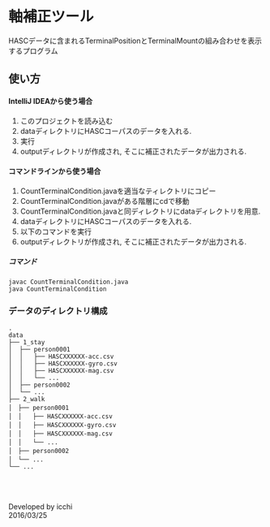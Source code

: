 # 軸補正ツール
HASCデータに含まれるTerminalPositionとTerminalMountの組み合わせを表示するプログラム

## 使い方
#### IntelliJ IDEAから使う場合
1. このプロジェクトを読み込む
2. dataディレクトリにHASCコーパスのデータを入れる.
3. 実行
4. outputディレクトリが作成され, そこに補正されたデータが出力される.

#### コマンドラインから使う場合
1. CountTerminalCondition.javaを適当なティレクトリにコピー
2. CountTerminalCondition.javaがある階層にcdで移動
3. CountTerminalCondition.javaと同ディレクトリにdataディレクトリを用意.
4. dataディレクトリにHASCコーパスのデータを入れる.
5. 以下のコマンドを実行
6. outputディレクトリが作成され, そこに補正されたデータが出力される.

##### コマンド
```
javac CountTerminalCondition.java
java CountTerminalCondition
```


### データのディレクトリ構成
```
.  
data  
├── 1_stay  
│  ├── person0001  
│  │   ├── HASCXXXXXX-acc.csv  
│  │   ├── HASCXXXXXX-gyro.csv  
│  │   ├── HASCXXXXXX-mag.csv  
│  │   └── ...  
│  ├── person0002  
│  └── ...  
├── 2_walk  
│　├── person0001  
│　│   ├── HASCXXXXXX-acc.csv  
│　│   ├── HASCXXXXXX-gyro.csv  
│　│   ├── HASCXXXXXX-mag.csv  
│　│   └── ...  
│　├── person0002  
│　└── ...  
└── ...
```


### 　
Developed by icchi  
2016/03/25
